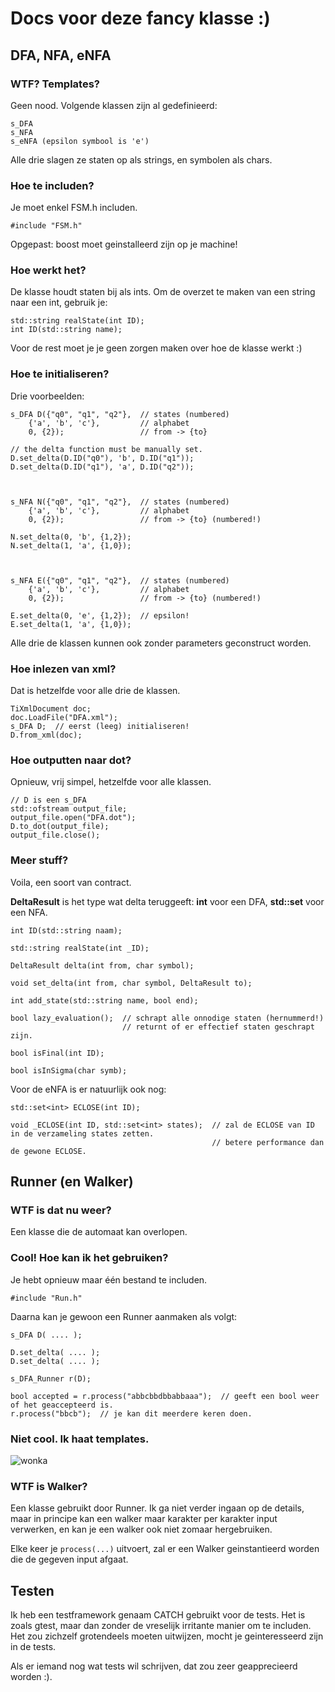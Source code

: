 # Docs voor deze fancy klasse :)

## DFA, NFA, eNFA

### WTF? Templates?

Geen nood. Volgende klassen zijn al gedefinieerd:

    s_DFA
    s_NFA
    s_eNFA (epsilon symbool is 'e')
    
Alle drie slagen ze staten op als strings, en symbolen als chars.

### Hoe te includen?

Je moet enkel FSM.h includen.

    #include "FSM.h"

Opgepast: boost moet geinstalleerd zijn op je machine!

### Hoe werkt het?

De klasse houdt staten bij als ints. Om de overzet te maken van een string naar een int, gebruik je:

    std::string realState(int ID);
    int ID(std::string name);

Voor de rest moet je je geen zorgen maken over hoe de klasse werkt :)
    
### Hoe te initialiseren?

Drie voorbeelden:

    s_DFA D({"q0", "q1", "q2"},  // states (numbered)
        {'a', 'b', 'c'},         // alphabet
        0, {2});                 // from -> {to}
    
    // the delta function must be manually set.
    D.set_delta(D.ID("q0"), 'b', D.ID("q1"));
    D.set_delta(D.ID("q1"), 'a', D.ID("q2"));
    
    
    
    s_NFA N({"q0", "q1", "q2"},  // states (numbered)
        {'a', 'b', 'c'},         // alphabet
        0, {2});                 // from -> {to} (numbered!)
    
    N.set_delta(0, 'b', {1,2});
    N.set_delta(1, 'a', {1,0});
    
    
    
    s_NFA E({"q0", "q1", "q2"},  // states (numbered)
        {'a', 'b', 'c'},         // alphabet
        0, {2});                 // from -> {to} (numbered!)
    
    E.set_delta(0, 'e', {1,2});  // epsilon!
    E.set_delta(1, 'a', {1,0});

Alle drie de klassen kunnen ook zonder parameters geconstruct worden.


### Hoe inlezen van xml?

Dat is hetzelfde voor alle drie de klassen.

    TiXmlDocument doc;
    doc.LoadFile("DFA.xml");
    s_DFA D;  // eerst (leeg) initialiseren!
    D.from_xml(doc);



### Hoe outputten naar dot?

Opnieuw, vrij simpel, hetzelfde voor alle klassen.

    // D is een s_DFA
    std::ofstream output_file;
    output_file.open("DFA.dot");
    D.to_dot(output_file);
    output_file.close();
    
    
### Meer stuff?

Voila, een soort van contract.

**DeltaResult** is het type wat delta teruggeeft: **int** voor een DFA, **std::set<int>** voor een NFA.
    
    int ID(std::string naam);
    
    std::string realState(int _ID);
    
    DeltaResult delta(int from, char symbol);
    
    void set_delta(int from, char symbol, DeltaResult to);
    
    int add_state(std::string name, bool end);

    bool lazy_evaluation();  // schrapt alle onnodige staten (hernummerd!)
                             // returnt of er effectief staten geschrapt zijn.
    
    bool isFinal(int ID);
    
    bool isInSigma(char symb);
    
Voor de eNFA is er natuurlijk ook nog:

    std::set<int> ECLOSE(int ID);
    
    void _ECLOSE(int ID, std::set<int> states);  // zal de ECLOSE van ID in de verzameling states zetten.
                                                 // betere performance dan de gewone ECLOSE.



## Runner (en Walker)

### WTF is dat nu weer?

Een klasse die de automaat kan overlopen.

### Cool! Hoe kan ik het gebruiken?

Je hebt opnieuw maar één bestand te includen.

    #include "Run.h"

Daarna kan je gewoon een Runner aanmaken als volgt:

    s_DFA D( .... );
    
    D.set_delta( .... );
    D.set_delta( .... );
    
    s_DFA_Runner r(D);
    
    bool accepted = r.process("abbcbbdbbabbaaa");  // geeft een bool weer of het geaccepteerd is.
    r.process("bbcb");  // je kan dit meerdere keren doen.

### Niet cool. Ik haat templates.

![wonka](http://weknowmemes.com/generator/uploads/generated/g1334269157528340013.jpg)
    
### WTF is Walker?

Een klasse gebruikt door Runner. Ik ga niet verder ingaan op de details, maar in principe kan een walker maar
karakter per karakter input verwerken, en kan je een walker ook niet zomaar hergebruiken.

Elke keer je `process(...)` uitvoert, zal er een Walker geinstantieerd worden die de gegeven input afgaat.

## Testen

Ik heb een testframework genaam CATCH gebruikt voor de tests. Het is zoals gtest, maar dan zonder de vreselijk irritante 
manier om te includen. Het zou zichzelf grotendeels moeten uitwijzen, mocht je geinteresseerd zijn in de tests.

Als er iemand nog wat tests wil schrijven, dat zou zeer geapprecieerd worden :).


